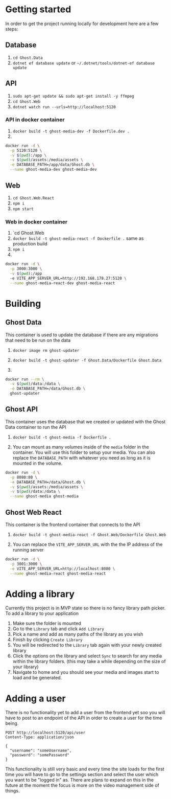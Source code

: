 # Getting started

In order to get the project running locally for development here are a few steps:

## Database

1. `cd Ghost.Data`
1. `dotnet ef database update` or `~/.dotnet/tools/dotnet-ef database update`

## API

1. `sudo apt-get update && sudo apt-get install -y ffmpeg`
1. `cd Ghost.Web`
1. `dotnet watch run --urls=http://localhost:5120`

### API in docker container

1. `docker build -t ghost-media-dev -f Dockerfile.dev .`
1.

```bash
docker run -d \
  -p 5120:5120 \
  -v $(pwd):/app \
  -v $(pwd)/assets:/media/assets \
  -e DATABASE_PATH=/app/data/Ghost.db \
  --name ghost-media-dev ghost-media-dev
```

## Web

1. `cd Ghost.Web.React`
1. `npm i`
1. `npm start`

### Web in docker container

1. `cd Ghost.Web
1. `docker build -t ghost-media-react -f Dockerfile .` same as production build
1. `npm i`
1.

```bash
docker run -d \
  -p 3000:3000 \
  -v $(pwd):/app
  -e VITE_APP_SERVER_URL=http://192.168.178.27:5120 \
  --name ghost-media-react-dev ghost-media-react
```

# Building

## Ghost Data

This container is used to update the database if there are any migrations that need to be run on the data

1. `docker image rm ghost-updater`

1. `docker build -t ghost-updater -f Ghost.Data/Dockerfile Ghost.Data`

1.

```bash
docker run --rm \
  -v $(pwd)/data:/data \
  -e DATABASE_PATH=/data/Ghost.db \
  ghost-updater
```

## Ghost API

This container uses the database that we created or updated with the Ghost Data container to run the API

1. `docker build -t ghost-media -f Dockerfile .`

1. You can mount as many volumes inside of the `media` folder in the container. You will use this folder to setup your media.
   You can also replace the `DATABASE_PATH` with whatever you need as long as it is mounted in the volume.

```bash
docker run -d \
  -p 8080:80 \
  -e DATABASE_PATH=/data/Ghost.db \
  -v $(pwd)/assets:/media/assets \
  -v $(pwd)/data:/data \
  --name ghost-media ghost-media
```

## Ghost Web React

This container is the frontend container that connects to the API

1. `docker build -t ghost-media-react -f Ghost.Web/Dockerfile Ghost.Web`

1. You can replace the `VITE_APP_SERVER_URL` with the the IP address of the running server

```bash
docker run -d \
  -p 3001:3000 \
  -e VITE_APP_SERVER_URL=http://localhost:8080 \
  --name ghost-media-react ghost-media-react
```

# Adding a library

Currently this project is in MVP state so there is no fancy library path picker.
To add a library to your application

1. Make sure the folder is mounted
1. Go to the `Library` tab and click `Add Library`
1. Pick a name and add as many paths of the library as you wish
1. Finish by clicking `Create Library`
1. You will be redirected to the `Library` tab again with your newly created library
1. Click the options on the library and select `Sync` to search for any media within the library folders. (this may take a while depending on the size of your library)
1. Navigate to home and you should see your media and images start to load and be generated.

# Adding a user

There is no functionality yet to add a user from the frontend yet soo you will have to post to an endpoint of the API in order to create a user for the time being.

```
POST http://localhost:5120/api/user
Content-Type: application/json

{
  "username": "someUsername",
  "password": "somePassword"
}
```

This functionality is still very basic and every time the site loads for the first time you will have to go to the settings section and select the user which you want to be "logged in" as. There are plans to expand on this in the future at the moment the focus is more on the video management side of things.
